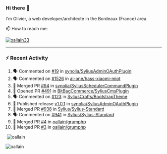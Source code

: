 ### Hi there 👋

I'm Olivier, a web developer/architecte in the Bordeaux (France) area.

📫 How to reach me:

<p> <a href="https://twitter.com/oallain33" target="blank"><img src="https://img.shields.io/twitter/follow/oallain33?logo=twitter&style=for-the-badge" alt="oallain33" /></a> </p>

---

### :zap: Recent Activity

<!--START_SECTION:activity-->
1. 🗣 Commented on [#19](https://github.com/synolia/SyliusAdminOAuthPlugin/pull/19#issuecomment-1971580740) in [synolia/SyliusAdminOAuthPlugin](https://github.com/synolia/SyliusAdminOAuthPlugin)
2. 🗣 Commented on [#1526](https://github.com/al-one/hass-xiaomi-miot/issues/1526#issuecomment-1962870333) in [al-one/hass-xiaomi-miot](https://github.com/al-one/hass-xiaomi-miot)
3. 🎉 Merged PR [#94](https://github.com/synolia/SyliusSchedulerCommandPlugin/pull/94) in [synolia/SyliusSchedulerCommandPlugin](https://github.com/synolia/SyliusSchedulerCommandPlugin)
4. 💪 Opened PR [#491](https://github.com/BitBagCommerce/SyliusCmsPlugin/pull/491) in [BitBagCommerce/SyliusCmsPlugin](https://github.com/BitBagCommerce/SyliusCmsPlugin)
5. 🗣 Commented on [#123](https://github.com/SyliusCrafts/BootstrapTheme/issues/123#issuecomment-1924672276) in [SyliusCrafts/BootstrapTheme](https://github.com/SyliusCrafts/BootstrapTheme)
6. 🚀 Published release [v1.0.1](https://github.com/synolia/SyliusAdminOAuthPlugin/releases/tag/v1.0.1) in [synolia/SyliusAdminOAuthPlugin](https://github.com/synolia/SyliusAdminOAuthPlugin)
7. 🎉 Merged PR [#938](https://github.com/Sylius/Sylius-Standard/pull/938) in [Sylius/Sylius-Standard](https://github.com/Sylius/Sylius-Standard)
8. 🗣 Commented on [#941](https://github.com/Sylius/Sylius-Standard/pull/941#issuecomment-1904647661) in [Sylius/Sylius-Standard](https://github.com/Sylius/Sylius-Standard)
9. 🎉 Merged PR [#4](https://github.com/oallain/grumphp/pull/4) in [oallain/grumphp](https://github.com/oallain/grumphp)
10. 🎉 Merged PR [#3](https://github.com/oallain/grumphp/pull/3) in [oallain/grumphp](https://github.com/oallain/grumphp)
<!--END_SECTION:activity-->

<p>&nbsp;<img align="center" src="https://github-readme-stats.vercel.app/api?username=oallain&show_icons=true&locale=en" alt="oallain" /></p>

<p><img align="center" src="https://github-readme-streak-stats.herokuapp.com/?user=oallain&" alt="oallain" /></p>

